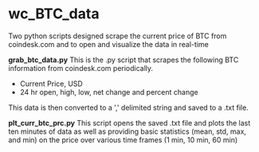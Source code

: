 # wc_BTC_data
Two python scripts designed scrape the current price of BTC from coindesk.com and to open and visualize the data in real-time

**grab_btc_data.py**
This is the .py script that scrapes the following BTC information from coindesk.com periodically.
- Current Price, USD
- 24 hr open, high, low, net change and percent change

This data is then converted to a ',' delimited string and saved to a .txt file.

**plt_curr_btc_prc.py**
This script opens the saved .txt file and plots the last ten minutes of data as well as providing basic statistics (mean, std, max, and min) on the price over various time frames (1 min, 10 min, 60 min)
